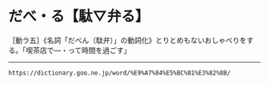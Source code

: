 # だべ・る【駄▽弁る】

［動ラ五］《名詞「だべん（駄弁）」の動詞化》とりとめもないおしゃべりをする。「喫茶店で―・って時間を過ごす」

---
`https://dictionary.goo.ne.jp/word/%E9%A7%84%E5%BC%81%E3%82%8B/`